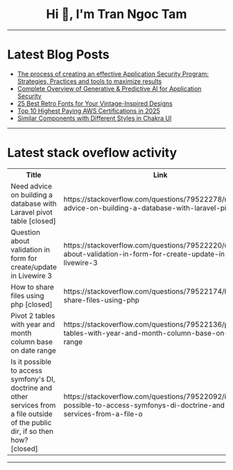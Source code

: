 <h1 align="center">Hi 👋, I'm Tran Ngoc Tam</h1>

---

# Latest Blog Posts 
<!-- BLOG-POST-LIST:START -->
- [The process of creating an effective Application Security Program: Strategies, Practices and tools to maximize results](https://dev.to/lynxfelony1/the-process-of-creating-an-effective-application-security-program-strategies-practices-and-tools-19cb)
- [Complete Overview of Generative &amp; Predictive AI for Application Security](https://dev.to/lynxfelony1/complete-overview-of-generative-predictive-ai-for-application-security-2dfn)
- [25 Best Retro Fonts for Your Vintage-Inspired Designs](https://dev.to/varun_kelaiya_bd4c50093cc/25-best-retro-fonts-for-your-vintage-inspired-designs-2g08)
- [Top 10 Highest Paying AWS Certifications in 2025](https://dev.to/babita/top-10-highest-paying-aws-certifications-in-2025-3ee7)
- [Similar Components with Different Styles in Chakra UI](https://dev.to/ashphy/similar-components-with-different-styles-in-chakra-ui-kj1)
<!-- BLOG-POST-LIST:END -->

---

# Latest stack oveflow activity
<table>
  <tr><th>Title</th><th>Link</th></tr>
  <!-- STACKOVERFLOW:START --><tr><td>Need advice on building a database with Laravel pivot table [closed]</td><td>https://stackoverflow.com/questions/79522278/need-advice-on-building-a-database-with-laravel-pivot-table</td></tr><tr><td>Question about validation in form for create/update in Livewire 3</td><td>https://stackoverflow.com/questions/79522220/question-about-validation-in-form-for-create-update-in-livewire-3</td></tr><tr><td>How to share files using php [closed]</td><td>https://stackoverflow.com/questions/79522174/how-to-share-files-using-php</td></tr><tr><td>Pivot 2 tables with year and month column base on date range</td><td>https://stackoverflow.com/questions/79522136/pivot-2-tables-with-year-and-month-column-base-on-date-range</td></tr><tr><td>Is it possible to access symfony&#39;s DI, doctrine and other services from a file outside of the public dir, if so then how? [closed]</td><td>https://stackoverflow.com/questions/79522092/is-it-possible-to-access-symfonys-di-doctrine-and-other-services-from-a-file-o</td></tr><!-- STACKOVERFLOW:END -->
</table>

---


